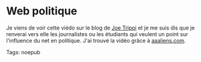# Web politique

Je viens de voir cette viédo sur le blog de [Joe Trippi](http://joetrippi.com/blog/?p=2538) et je me suis dis que je renverai vers elle les journalistes ou les étudiants qui veulent un point sur l'influence du net en politique. J'ai trouvé la vidéo grâce à [aaaliens.com](http://aaaliens.com/).

Tags: noepub